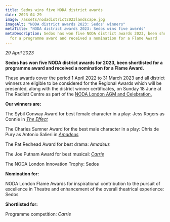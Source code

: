 ```yaml
---
title: Sedos wins five NODA district awards
date: 2023-04-29
image: /assets/nodadistrict2023landscape.jpg
imageAlt: "NODA district awards 2023: Sedos’ winners"
metaTitle: "NODA district awards 2023: Sedos wins five awards"
metaDescription: Sedos has won five NODA district awards 2023, been shortlisted
  for a programme award and received a nomination for a Flame Award
---
```

*29 April 2023*

**Sedos has won five NODA district awards for 2023, been shortlisted for a programme award and received a nomination for a Flame Award.**

These awards cover the period 1 April 2022 to 31 March 2023 and all district winners are eligible to be considered for the Regional Awards which will be presented, along with the district winner certificates, on Sunday 18 June at The Radlett Centre as part of the [NODA London AGM and Celebration.](http://www.ticketsource.co.uk/noda-london)

**Our winners are:**

The Sybil Conway Award for best female character in a play: Jess Rogers as Connie in *[The Effect](https://www.sedos.co.uk/shows/2023-the-effect)*

The Charles Sumner Award for the best male character in a play: Chris de Pury as Antonio Salieri in *[Amadeus](https://www.sedos.co.uk/shows/2022-amadeus)*

The Pat Redhead Award for best drama: *Amadeus*

The Joe Putnam Award for best musical: *[Carrie](https://www.sedos.co.uk/shows/2022-carrie-the-musical)*

The NODA London Innovation Trophy: Sedos

**Nomination for:**

NODA London Flame Awards for inspirational contribution to the pursuit of excellence in Theatre and enhancement of the overall theatrical experience: Sedos

**Shortlisted for:**

Programme competition: *Carrie*